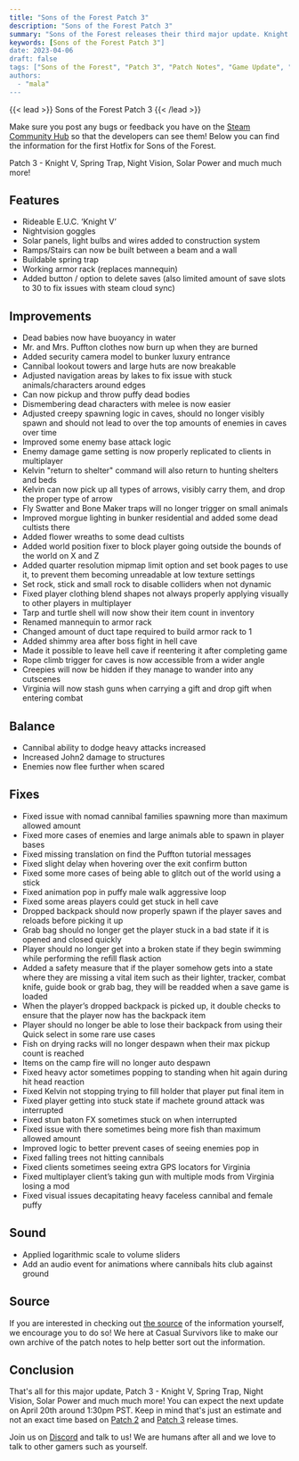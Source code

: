 ```yaml
---
title: "Sons of the Forest Patch 3"
description: "Sons of the Forest Patch 3"
summary: "Sons of the Forest releases their third major update. Knight V, Spring Trap, Night Vision, Solar Power and much much more!"
keywords: [Sons of the Forest Patch 3"]
date: 2023-04-06
draft: false
tags: ["Sons of the Forest", "Patch 3", "Patch Notes", "Game Update", "New Content"]
authors:
  - "mala"
---
```


{{< lead >}}
Sons of the Forest Patch 3
{{< /lead >}}

Make sure you post any bugs or feedback you have on the [Steam Community Hub](https://steamcommunity.com/app/1326470/discussions/) so that the developers can see them!
Below you can find the information for the first Hotfix for Sons of the Forest.

Patch 3 - Knight V, Spring Trap, Night Vision, Solar Power and much much more!

## Features
 - Rideable E.U.C. ‘Knight V’
 - Nightvision goggles
 - Solar panels, light bulbs and wires added to construction system
 - Ramps/Stairs can now be built between a beam and a wall
 - Buildable spring trap
 - Working armor rack (replaces mannequin)
 - Added button / option to delete saves (also limited amount of save slots to 30 to fix issues with steam cloud sync)

## Improvements
 - Dead babies now have buoyancy in water
 - Mr. and Mrs. Puffton clothes now burn up when they are burned
 - Added security camera model to bunker luxury entrance
 - Cannibal lookout towers and large huts are now breakable
 - Adjusted navigation areas by lakes to fix issue with stuck animals/characters around edges
 - Can now pickup and throw puffy dead bodies
 - Dismembering dead characters with melee is now easier
 - Adjusted creepy spawning logic in caves, should no longer visibly spawn and should not lead to over the top amounts of enemies in caves over time
 - Improved some enemy base attack logic
 - Enemy damage game setting is now properly replicated to clients in multiplayer
 - Kelvin "return to shelter" command will also return to hunting shelters and beds
 - Kelvin can now pick up all types of arrows, visibly carry them, and drop the proper type of arrow
 - Fly Swatter and Bone Maker traps will no longer trigger on small animals
 - Improved morgue lighting in bunker residential and added some dead cultists there
 - Added flower wreaths to some dead cultists
 - Added world position fixer to block player going outside the bounds of the world on X and Z
 - Added quarter resolution mipmap limit option and set book pages to use it, to prevent them becoming unreadable at low texture settings
 - Set rock, stick and small rock to disable colliders when not dynamic
 - Fixed player clothing blend shapes not always properly applying visually to other players in multiplayer
 - Tarp and turtle shell will now show their item count in inventory
 - Renamed mannequin to armor rack
 - Changed amount of duct tape required to build armor rack to 1
 - Added shimmy area after boss fight in hell cave
 - Made it possible to leave hell cave if reentering it after completing game
 - Rope climb trigger for caves is now accessible from a wider angle
 - Creepies will now be hidden if they manage to wander into any cutscenes
 - Virginia will now stash guns when carrying a gift and drop gift when entering combat

## Balance
 - Cannibal ability to dodge heavy attacks increased
 - Increased John2 damage to structures
 - Enemies now flee further when scared

## Fixes
 - Fixed issue with nomad cannibal families spawning more than maximum allowed amount
 - Fixed more cases of enemies and large animals able to spawn in player bases
 - Fixed missing translation on find the Puffton tutorial messages
 - Fixed slight delay when hovering over the exit confirm button
 - Fixed some more cases of being able to glitch out of the world using a stick
 - Fixed animation pop in puffy male walk aggressive loop
 - Fixed some areas players could get stuck in hell cave
 - Dropped backpack should now properly spawn if the player saves and reloads before picking it up
 - Grab bag should no longer get the player stuck in a bad state if it is opened and closed quickly
 - Player should no longer get into a broken state if they begin swimming while performing the refill flask action
 - Added a safety measure that if the player somehow gets into a state where they are missing a vital item such as their lighter, tracker, combat knife, guide book or grab bag, they will be readded when a save game is loaded
 - When the player’s dropped backpack is picked up, it double checks to ensure that the player now has the backpack item
 - Player should no longer be able to lose their backpack from using their Quick select in some rare use cases
 - Fish on drying racks will no longer despawn when their max pickup count is reached
 - Items on the camp fire will no longer auto despawn
 - Fixed heavy actor sometimes popping to standing when hit again during hit head reaction
 - Fixed Kelvin not stopping trying to fill holder that player put final item in
 - Fixed player getting into stuck state if machete ground attack was interrupted
 - Fixed stun baton FX sometimes stuck on when interrupted
 - Fixed issue with there sometimes being more fish than maximum allowed amount
 - Improved logic to better prevent cases of seeing enemies pop in
 - Fixed falling trees not hitting cannibals
 - Fixed clients sometimes seeing extra GPS locators for Virginia
 - Fixed multiplayer client’s taking gun with multiple mods from Virginia losing a mod
 - Fixed visual issues decapitating heavy faceless cannibal and female puffy

## Sound
 - Applied logarithmic scale to volume sliders
 - Add an audio event for animations where cannibals hits club against ground

## Source
If you are interested in checking out [the source](https://steamcommunity.com/games/1326470/announcements/detail/3691302139704242667) of the information yourself, we encourage you to do so!
We here at Casual Survivors like to make our own archive of the patch notes to help better sort out the information.

## Conclusion
That's all for this major update, Patch 3 - Knight V, Spring Trap, Night Vision, Solar Power and much much more! You can expect the next update on April 20th around 1:30pm PST. Keep in mind that's just an estimate and not an exact time based on [Patch 2](/sons-of-the-forest/news/patch-2/) and [Patch 3](/sons-of-the-forest/news/patch-3/) release times. 

Join us on [Discord](https://discord.gg/ZXp93XsKnN) and talk to us! We are humans after all and we love to talk to other gamers such as yourself. 

